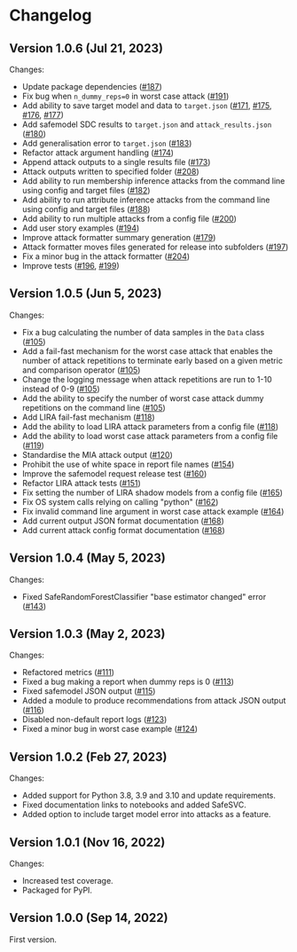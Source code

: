 # Changelog

## Version 1.0.6 (Jul 21, 2023)

Changes:
*    Update package dependencies ([#187](https://github.com/AI-SDC/AI-SDC/pull/187))
*    Fix bug when `n_dummy_reps=0` in worst case attack ([#191](https://github.com/AI-SDC/AI-SDC/pull/191))
*    Add ability to save target model and data to `target.json` ([#171](https://github.com/AI-SDC/AI-SDC/pull/171), [#175](https://github.com/AI-SDC/AI-SDC/pull/175), [#176](https://github.com/AI-SDC/AI-SDC/pull/176), [#177](https://github.com/AI-SDC/AI-SDC/pull/177))
*    Add safemodel SDC results to `target.json` and `attack_results.json` ([#180](https://github.com/AI-SDC/AI-SDC/pull/180))
*    Add generalisation error to `target.json` ([#183](https://github.com/AI-SDC/AI-SDC/pull/183))
*    Refactor attack argument handling ([#174](https://github.com/AI-SDC/AI-SDC/pull/174))
*    Append attack outputs to a single results file ([#173](https://github.com/AI-SDC/AI-SDC/pull/173))
*    Attack outputs written to specified folder ([#208](https://github.com/AI-SDC/AI-SDC/pull/208))
*    Add ability to run membership inference attacks from the command line using config and target files ([#182](https://github.com/AI-SDC/AI-SDC/pull/182))
*    Add ability to run attribute inference attacks from the command line using config and target files ([#188](https://github.com/AI-SDC/AI-SDC/pull/188))
*    Add ability to run multiple attacks from a config file ([#200](https://github.com/AI-SDC/AI-SDC/pull/200))
*    Add user story examples ([#194](https://github.com/AI-SDC/AI-SDC/pull/194))
*    Improve attack formatter summary generation ([#179](https://github.com/AI-SDC/AI-SDC/pull/179))
*    Attack formatter moves files generated for release into subfolders ([#197](https://github.com/AI-SDC/AI-SDC/pull/197))
*    Fix a minor bug in the attack formatter ([#204](https://github.com/AI-SDC/AI-SDC/pull/204))
*    Improve tests ([#196](https://github.com/AI-SDC/AI-SDC/pull/196), [#199](https://github.com/AI-SDC/AI-SDC/pull/199))

## Version 1.0.5 (Jun 5, 2023)

Changes:
*    Fix a bug calculating the number of data samples in the `Data` class ([#105](https://github.com/AI-SDC/AI-SDC/pull/105))
*    Add a fail-fast mechanism for the worst case attack that enables the number of attack repetitions to terminate early based on a given metric and comparison operator ([#105](https://github.com/AI-SDC/AI-SDC/pull/105))
*    Change the logging message when attack repetitions are run to 1-10 instead of 0-9 ([#105](https://github.com/AI-SDC/AI-SDC/pull/105))
*    Add the ability to specify the number of worst case attack dummy repetitions on the command line ([#105](https://github.com/AI-SDC/AI-SDC/pull/105))
*    Add LIRA fail-fast mechanism ([#118](https://github.com/AI-SDC/AI-SDC/pull/118))
*    Add the ability to load LIRA attack parameters from a config file ([#118](https://github.com/AI-SDC/AI-SDC/pull/118))
*    Add the ability to load worst case attack parameters from a config file ([#119](https://github.com/AI-SDC/AI-SDC/pull/119))
*    Standardise the MIA attack output ([#120](https://github.com/AI-SDC/AI-SDC/pull/120))
*    Prohibit the use of white space in report file names ([#154](https://github.com/AI-SDC/AI-SDC/pull/154))
*    Improve the safemodel request release test ([#160](https://github.com/AI-SDC/AI-SDC/pull/160))
*    Refactor LIRA attack tests ([#151](https://github.com/AI-SDC/AI-SDC/pull/151))
*    Fix setting the number of LIRA shadow models from a config file ([#165](https://github.com/AI-SDC/AI-SDC/pull/165))
*    Fix OS system calls relying on calling "python" ([#162](https://github.com/AI-SDC/AI-SDC/pull/162))
*    Fix invalid command line argument in worst case attack example ([#164](https://github.com/AI-SDC/AI-SDC/pull/164))
*    Add current output JSON format documentation ([#168](https://github.com/AI-SDC/AI-SDC/pull/168))
*    Add current attack config format documentation ([#168](https://github.com/AI-SDC/AI-SDC/pull/168))

## Version 1.0.4 (May 5, 2023)

Changes:
*    Fixed SafeRandomForestClassifier "base estimator changed" error ([#143](https://github.com/AI-SDC/AI-SDC/pull/143))

## Version 1.0.3 (May 2, 2023)

Changes:
*    Refactored metrics ([#111](https://github.com/AI-SDC/AI-SDC/pull/111))
*    Fixed a bug making a report when dummy reps is 0 ([#113](https://github.com/AI-SDC/AI-SDC/pull/113))
*    Fixed safemodel JSON output ([#115](https://github.com/AI-SDC/AI-SDC/pull/115))
*    Added a module to produce recommendations from attack JSON output ([#116](https://github.com/AI-SDC/AI-SDC/pull/116))
*    Disabled non-default report logs ([#123](https://github.com/AI-SDC/AI-SDC/pull/123))
*    Fixed a minor bug in worst case example ([#124](https://github.com/AI-SDC/AI-SDC/pull/124))

## Version 1.0.2 (Feb 27, 2023)

Changes:
*    Added support for Python 3.8, 3.9 and 3.10 and update requirements.
*    Fixed documentation links to notebooks and added SafeSVC.
*    Added option to include target model error into attacks as a feature.

## Version 1.0.1 (Nov 16, 2022)

Changes:
*    Increased test coverage.
*    Packaged for PyPI.

## Version 1.0.0 (Sep 14, 2022)

First version.
